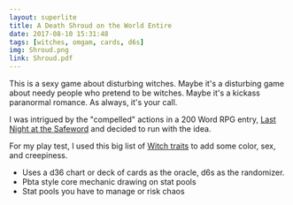 ```yaml
---
layout: superlite
title: A Death Shroud on the World Entire
date: 2017-08-10 15:31:48
tags: [witches, omgam, cards, d6s]
img: Shroud.png
link: Shroud.pdf
---
```


This is a sexy game about disturbing witches. Maybe it's a disturbing game about needy people who pretend to be witches. Maybe it's a kickass paranormal romance. As always, it's your call.

I was intrigued by the "compelled" actions in a 200 Word RPG entry, [Last Night at the Safeword](https://200wordrpg.github.io/2016/rpg/2016/04/14/LastNightattheSafeword.html) and decided to run with the idea.

For my play test, I used this big list of [Witch traits](http://dndwithpornstars.blogspot.com/2014/08/d100-witch-traits.html) to add some color, sex, and creepiness.

* Uses a d36 chart or deck of cards as the oracle, d6s as the randomizer.
* Pbta style core mechanic drawing on stat pools
* Stat pools you have to manage or risk chaos
